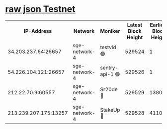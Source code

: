 
[raw json Testnet](https://rpc-check.sget.stavr.tech/sget/rpc-sget-result.json)
=


<table><tr><th>IP-Address</th><th>Network</th><th>Moniker</th><th>Latest Block Height</th><th>Earliest Block Height</th><th>Catching Up</th><th>Tx Index</th><th>Voting Power</th><th>Scan Time</th></tr><tr><td>34.203.237.64:26657</td><td>sge-network-4</td><td>testvld 🟢</td><td>529524</td><td>1</td><td>False</td><td>on</td><td>0</td><td>2023-12-06T15:38:17.825458498UTC</td></tr><tr><td>54.226.104.121:26657</td><td>sge-network-4</td><td>sentry-api-1 🟢</td><td>529526</td><td>1</td><td>False</td><td>on</td><td>0</td><td>2023-12-06T15:38:28.792650029UTC</td></tr><tr><td>212.22.70.9:60557</td><td>sge-network-4</td><td>Sr20de 🔴</td><td>529529</td><td>138001</td><td>False</td><td>on</td><td>99</td><td>2023-12-06T15:38:45.040631360UTC</td></tr><tr><td>213.239.207.175:13257</td><td>sge-network-4</td><td>StakeUp 🔴</td><td>529528</td><td>411001</td><td>False</td><td>off</td><td>100</td><td>2023-12-06T15:38:38.123627497UTC</td></tr></table>
